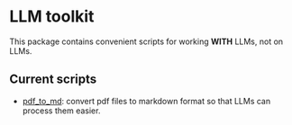 # LLM toolkit

This package contains convenient scripts for working **WITH** LLMs, not on LLMs.

## Current scripts

- [pdf_to_md](./pdf_to_md.py): convert pdf files to markdown format so that LLMs can process them easier.